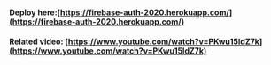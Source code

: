 #### Deploy here:[https://firebase-auth-2020.herokuapp.com/](https://firebase-auth-2020.herokuapp.com/)

#### Related video: [https://www.youtube.com/watch?v=PKwu15ldZ7k](https://www.youtube.com/watch?v=PKwu15ldZ7k)
